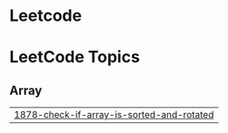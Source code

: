 # Leetcode
<!---LeetCode Topics Start-->
# LeetCode Topics
## Array
|  |
| ------- |
| [1878-check-if-array-is-sorted-and-rotated](https://github.com/Lisa2801/Leetcode/tree/master/1878-check-if-array-is-sorted-and-rotated) |
<!---LeetCode Topics End-->